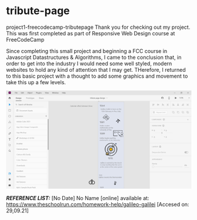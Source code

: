 # tribute-page
project1-freecodecamp-tributepage
Thank you for checking out my project. This was first completed as part of Responsive Web Design course at FreeCodeCamp
 
Since completing this small project and beginning a FCC course in Javascript Datastructures & Algorithms, I came to the conclusion that, in order to get into the industry I would need some well styled, modern websites to hold any kind of attention that I may get. THerefore, I returned to this basic project with a thought to add some graphics and movement to take this up a few levels. 



![Screenshot](assets/design/xd-screenshot.png)

***REFERENCE LIST:***
[No Date] No Name [online] available at: https://www.theschoolrun.com/homework-help/galileo-galilei [Accesed on: 29,09.21]


